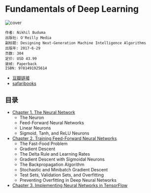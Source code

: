 # Fundamentals of Deep Learning
![cover](https://img3.doubanio.com/lpic/s29474106.jpg)

    作者: Nikhil Buduma 
    出版社: O'Reilly Media
    副标题: Designing Next-Generation Machine Intelligence Algorithms
    出版年: 2017-6-29
    页数: 304
    定价: USD 43.99
    装帧: Paperback
    ISBN: 9781491925614

- [豆瓣链接](https://book.douban.com/subject/26425877/)
- [safaribooks](https://www.safaribooksonline.com/library/view/fundamentals-of-deep/9781491925607/)

## 目录
- [Chapter 1. The Neural Network][1]
    - The Neuron
    - Feed-Forward Neural Networks
    - Linear Neurons
    - Sigmoid, Tanh, and ReLU Neurons
- [Chapter 2. Training Feed-Forward Neural Networks][1]
    - The Fast-Food Problem
    - Gradient Descent
    - The Delta Rule and Learning Rates
    - Gradient Descent with Sigmoidal Neurons
    - The Backpropagation Algorithm
    - Stochastic and Minibatch Gradient Descent
    - Test Sets, Validation Sets, and Overfitting
    - Preventing Overfitting in Deep Neural Networks
- [Chapter 3. Implementing Neural Networks in TensorFlow][2]

[1]: Fundamentals-of-Deep-Learning-1+2.ipynb
[2]: Fundamentals-of-Deep-Learning-3.ipynb
